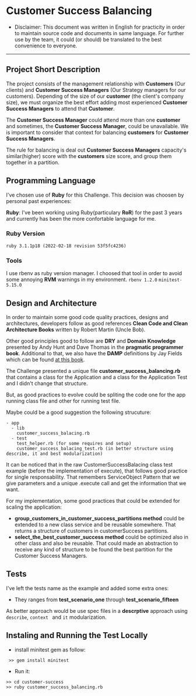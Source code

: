 # Customer Success Balancing
* Disclaimer: This document was written in English for practicity in order to maintain source code and documents in same language. For further use by the team, it could (or should) be translated to the best convenience to everyone.

---

## Project Short Description

The project consists of the management relationship with **Customers** (Our clients) and **Customer Success Managers** (Our Strategy managers for our customers). Depending of the size of our **customer** (the client's company size), we must organize the best effort adding most experienced **Customer Success Managers** to attend that **Customer**.

The **Customer Success Manager** could attend more than one **customer** and sometimes, the **Customer Success Manager**, could be unavailable. We is important to consider that context for balancing **customers** for **Customer Success Managers**.

The rule for balancing is deal out **Customer Success Managers** capacity's similar(higher) score with the **customers** size score, and group them together in a partition.


## Programming Language

I've chosen use of **Ruby** for this Challenge. This decision was choosen by personal past experiences:

**Ruby**: I've been working using Ruby(particulary **RoR**) for the past 3 years and currently has been the more confortable language for me.

### Ruby Version
 ```ruby 3.1.1p18 (2022-02-18 revision 53f5fc4236)```

### Tools
I use rbenv as ruby version manager. I choosed that tool in order to avoid some annoying **RVM** warnings in my environment.
 ```rbenv 1.2.0```
 ```minitest-5.15.0```

## Design and Architecture
In order to maintain some good code quality practices, designs and architectures, developers follow as good references **Clean Code and Clean Architecture Books** written by Robert Martin (Uncle Bob).

Other good principles good to follow are **DRY** and **Domain Knowledge** presented by Andy Hunt and Dave Thomas in the **pragmatic programmer book**. Additional to that, we also have the **DAMP** definitions by Jay Fields which can be found [at this book](https://leanpub.com/wewut).

The Challenge presented a unique file **customer_success_balancing.rb** that contains a class for the Application and a class for the Application Test and I didn't change that structure.

But, as good practices to evolve could be spliting the code one for the app running class file and other for running test file.

Maybe could be a good suggestion the following strucuture:

```
- app
  - lib
    customer_success_balacing.rb
  - test
    test_helper.rb (for some requires and setup)
    customer_success_balacing_test.rb (in better structure using describe, it and best modularization)
```

It can be noticed that in the raw CustomerSuccessBalacing class test example (before the implementation of execute), that follows good practice for single responsability. That remembers ServiceObject Pattern that we give parameters and a unique .execute call and get the information that we want.

For my implementation, some good practices that could be extended for scaling the application: 
   - **group_customers_in_customer_success_partitions method** could be extended to a new class service and be reusable somewhere. That returns a structure of customers in customerSuccess partitions.
   - **select_the_best_customer_success method** could be optimized also in other class and also be reusable. That could made an abstraction to receive any kind of structure to be found the best partition for the Customer Success Managers.

## Tests
  I've left the tests name as the example and added some extra ones:
  - They ranges from **test_scenario_one** through **test_scenario_fifteen**

  As better approach would be use spec files in a **descrptive** approach using `describe`, `context ` and `it` modularization.

## Instaling and Running the Test Locally
  - install minitest gem as follow:
  ``` 
   >> gem install minitest 
  ```

  - Run it: 
  ```
  >> cd customer-success
  >> ruby customer_success_balancing.rb
  ```


